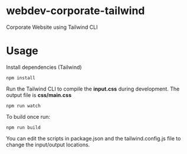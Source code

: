 # webdev-corporate-tailwind

Corporate Website using Tailwind CLI

# Usage

Install dependencies (Tailwind)

```
npm install
```

Run the Tailwind CLI to compile the **input.css** during development. The output file is **css/main.css**

```
npm run watch
```

To build once run:

```
npm run build
```

You can edit the scripts in package.json and the tailwind.config.js file to change the input/output locations.
